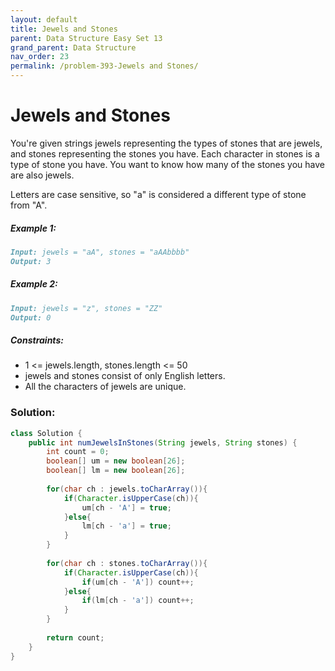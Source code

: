 ```yaml
---
layout: default
title: Jewels and Stones
parent: Data Structure Easy Set 13
grand_parent: Data Structure
nav_order: 23
permalink: /problem-393-Jewels and Stones/
---
```

# Jewels and Stones
You're given strings jewels representing the types of stones that are jewels, and stones representing the stones you have. Each character in stones is a type of stone you have. You want to know how many of the stones you have are also jewels.

Letters are case sensitive, so "a" is considered a different type of stone from "A".

##### Example 1:
```markdown
Input: jewels = "aA", stones = "aAAbbbb"
Output: 3
```
##### Example 2:
```markdown
Input: jewels = "z", stones = "ZZ"
Output: 0
```
##### Constraints:
* 1 <= jewels.length, stones.length <= 50
* jewels and stones consist of only English letters.
* All the characters of jewels are unique.

### Solution:
```java
class Solution {
    public int numJewelsInStones(String jewels, String stones) {
        int count = 0;
        boolean[] um = new boolean[26];
        boolean[] lm = new boolean[26];
        
        for(char ch : jewels.toCharArray()){
            if(Character.isUpperCase(ch)){
                um[ch - 'A'] = true;
            }else{
                lm[ch - 'a'] = true;
            }
        }
        
        for(char ch : stones.toCharArray()){
            if(Character.isUpperCase(ch)){
                if(um[ch - 'A']) count++;
            }else{
                if(lm[ch - 'a']) count++;
            }
        }
        
        return count;
    }
}
```